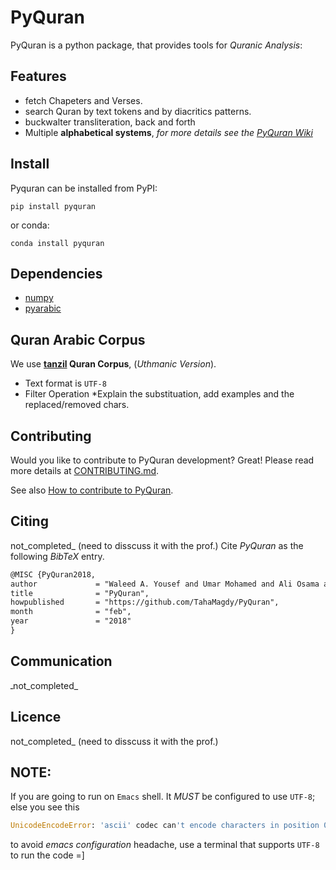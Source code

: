 PyQuran
=======

PyQuran is a python package, that provides tools for *Quranic Analysis*:

## Features
- fetch Chapeters and Verses.
- search Quran by text tokens and by diacritics patterns.
- buckwalter transliteration, back and forth
- Multiple **alphabetical systems**, *for more details see the [PyQuran Wiki](https://github.com/TahaMagdy/PyQuran/wiki)*



## Install
Pyquran can be installed from PyPI:

    pip install pyquran
or conda:

    conda install pyquran

## Dependencies
- [numpy](http://www.numpy.org/)
- [pyarabic](https://github.com/linuxscout/pyarabic)

## Quran Arabic Corpus

We use **[tanzil](http://tanzil.net/docs/download) Quran Corpus**, (*Uthmanic Version*).
* Text format is `UTF-8`
* Filter Operation *Explain the substituation, add examples and the replaced/removed chars.

## Contributing
Would you like  to contribute to PyQuran development?
Great! Please read more details
at [CONTRIBUTING.md](CONTRIBUTING.md).

See also [How to contribute to PyQuran](fileName.md).

## Citing
not_completed_ (need to disscuss it with the prof.)
Cite _PyQuran_ as the following _BibTeX_ entry.
```latex
@MISC {PyQuran2018,
author             = "Waleed A. Yousef and Umar Mohamed and Ali Osama and Abdullah Ramzy and Taha Magdy and Ali H. Abdelmonim  and Mostafa Alaa",
title              = "PyQuran",
howpublished       = "https://github.com/TahaMagdy/PyQuran",
month              = "feb",
year               = "2018"
}
```


## Communication
ـnot_completed_


## Licence 
not_completed_ (need to disscuss it with the prof.)


## NOTE:
If you are going to run on `Emacs` shell. It *MUST* be configured to use `UTF-8`;
<br /> else you see this
```python
UnicodeEncodeError: 'ascii' codec can't encode characters in position 0-1: ordinal not in range(128)
```
to avoid *emacs configuration* headache, use a terminal that supports `UTF-8` to run the code =]
